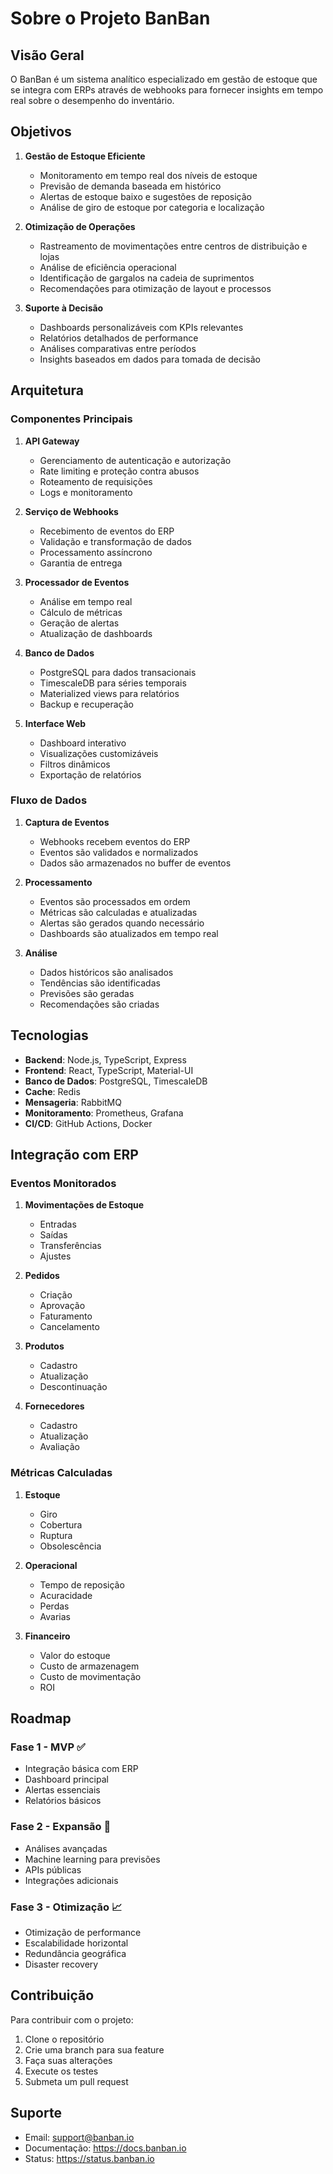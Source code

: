 # Sobre o Projeto BanBan

## Visão Geral

O BanBan é um sistema analítico especializado em gestão de estoque que se integra com ERPs através de webhooks para fornecer insights em tempo real sobre o desempenho do inventário.

## Objetivos

1. **Gestão de Estoque Eficiente**
   - Monitoramento em tempo real dos níveis de estoque
   - Previsão de demanda baseada em histórico
   - Alertas de estoque baixo e sugestões de reposição
   - Análise de giro de estoque por categoria e localização

2. **Otimização de Operações**
   - Rastreamento de movimentações entre centros de distribuição e lojas
   - Análise de eficiência operacional
   - Identificação de gargalos na cadeia de suprimentos
   - Recomendações para otimização de layout e processos

3. **Suporte à Decisão**
   - Dashboards personalizáveis com KPIs relevantes
   - Relatórios detalhados de performance
   - Análises comparativas entre períodos
   - Insights baseados em dados para tomada de decisão

## Arquitetura

### Componentes Principais

1. **API Gateway**
   - Gerenciamento de autenticação e autorização
   - Rate limiting e proteção contra abusos
   - Roteamento de requisições
   - Logs e monitoramento

2. **Serviço de Webhooks**
   - Recebimento de eventos do ERP
   - Validação e transformação de dados
   - Processamento assíncrono
   - Garantia de entrega

3. **Processador de Eventos**
   - Análise em tempo real
   - Cálculo de métricas
   - Geração de alertas
   - Atualização de dashboards

4. **Banco de Dados**
   - PostgreSQL para dados transacionais
   - TimescaleDB para séries temporais
   - Materialized views para relatórios
   - Backup e recuperação

5. **Interface Web**
   - Dashboard interativo
   - Visualizações customizáveis
   - Filtros dinâmicos
   - Exportação de relatórios

### Fluxo de Dados

1. **Captura de Eventos**
   - Webhooks recebem eventos do ERP
   - Eventos são validados e normalizados
   - Dados são armazenados no buffer de eventos

2. **Processamento**
   - Eventos são processados em ordem
   - Métricas são calculadas e atualizadas
   - Alertas são gerados quando necessário
   - Dashboards são atualizados em tempo real

3. **Análise**
   - Dados históricos são analisados
   - Tendências são identificadas
   - Previsões são geradas
   - Recomendações são criadas

## Tecnologias

- **Backend**: Node.js, TypeScript, Express
- **Frontend**: React, TypeScript, Material-UI
- **Banco de Dados**: PostgreSQL, TimescaleDB
- **Cache**: Redis
- **Mensageria**: RabbitMQ
- **Monitoramento**: Prometheus, Grafana
- **CI/CD**: GitHub Actions, Docker

## Integração com ERP

### Eventos Monitorados

1. **Movimentações de Estoque**
   - Entradas
   - Saídas
   - Transferências
   - Ajustes

2. **Pedidos**
   - Criação
   - Aprovação
   - Faturamento
   - Cancelamento

3. **Produtos**
   - Cadastro
   - Atualização
   - Descontinuação

4. **Fornecedores**
   - Cadastro
   - Atualização
   - Avaliação

### Métricas Calculadas

1. **Estoque**
   - Giro
   - Cobertura
   - Ruptura
   - Obsolescência

2. **Operacional**
   - Tempo de reposição
   - Acuracidade
   - Perdas
   - Avarias

3. **Financeiro**
   - Valor do estoque
   - Custo de armazenagem
   - Custo de movimentação
   - ROI

## Roadmap

### Fase 1 - MVP ✅
- Integração básica com ERP
- Dashboard principal
- Alertas essenciais
- Relatórios básicos

### Fase 2 - Expansão 🚀
- Análises avançadas
- Machine learning para previsões
- APIs públicas
- Integrações adicionais

### Fase 3 - Otimização 📈
- Otimização de performance
- Escalabilidade horizontal
- Redundância geográfica
- Disaster recovery

## Contribuição

Para contribuir com o projeto:

1. Clone o repositório
2. Crie uma branch para sua feature
3. Faça suas alterações
4. Execute os testes
5. Submeta um pull request

## Suporte

- Email: support@banban.io
- Documentação: https://docs.banban.io
- Status: https://status.banban.io
